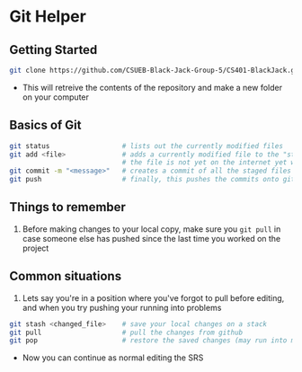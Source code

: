 # Git Helper

## Getting Started
```bash
git clone https://github.com/CSUEB-Black-Jack-Group-5/CS401-BlackJack.git
```
- This will retreive the contents of the repository and make a new folder on your computer

## Basics of Git
```bash
git status                  # lists out the currently modified files
git add <file>              # adds a currently modified file to the "staging area"
                            # the file is not yet on the internet yet when doing this, you're simply staging
git commit -m "<message>"   # creates a commit of all the staged files on your local git repo
git push                    # finally, this pushes the commits onto github for all to see
```

## Things to remember
1. Before making changes to your local copy, make sure you `git pull` in case someone else has pushed since the last time you worked on the project

## Common situations
1. Lets say you're in a position where you've forgot to pull before editing, and when you try pushing your running into problems
```bash
git stash <changed_file>    # save your local changes on a stack
git pull                    # pull the changes from github
git pop                     # restore the saved changes (may run into merge conflicts)
```
   - Now you can continue as normal editing the SRS
